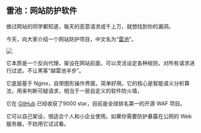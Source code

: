 ## 雷池：网站防护软件

做过网站的同学都知道，每天的恶意请求成千上万，就想找到你的漏洞。

今天，向大家介绍一个网站防护项目，中文名为“[雷池](https://waf-ce.chaitin.cn/)”。

![](https://cdn.beekka.com/blogimg/asset/202405/bg2024052708.webp)

它本质是一个反向代理，架设在网站前面，可以灵活设定各种规则，对所有请求进行过滤，不让黑客“越雷池半步”。

它底层基于 Nginx，自带图形操作界面，简单好用。它的核心是智能语义分析算法，用来判断可疑请求，相当于一层自定义的软件防火墙，

它在 [GitHub](https://github.com/chaitin/SafeLine) 已经收获了9000 star，目前是全球排名第一的开源 WAF 项目。

它可以自己架设，很适合个人和小企业使用。如果你需要防护暴露在公网的 Web 服务器，不妨用它试试看。
